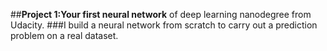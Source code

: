 ##**Project 1:Your first neural network** of deep learning nanodegree from Udacity.
###I build a neural network from scratch to carry out a prediction problem on a real dataset.
